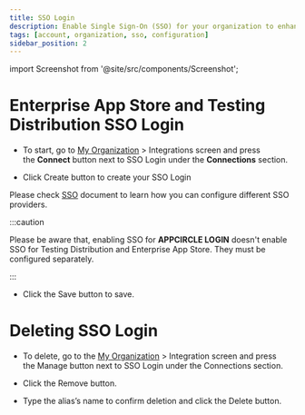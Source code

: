```yaml
---
title: SSO Login
description: Enable Single Sign-On (SSO) for your organization to enhance user security and streamline login processes.
tags: [account, organization, sso, configuration]
sidebar_position: 2
---
```


import Screenshot from '@site/src/components/Screenshot';

# Enterprise App Store and Testing Distribution SSO Login

- To start, go to [My Organization](/account/my-organization) > Integrations screen and press the **Connect** button next to SSO Login under the **Connections** section.

<Screenshot url='https://cdn.appcircle.io/docs/assets/sso-login1.png' />

- Click Create button to create your SSO Login

<Screenshot url='https://cdn.appcircle.io/docs/assets/sso-login2.png' />

Please check [SSO](/account/my-organization/integrations/authentications/sso-providers-configuration/single-sign-on) document to learn how you can configure different SSO providers.

<Screenshot url='https://cdn.appcircle.io/docs/assets/sso-login3.png' />

:::caution

Please be aware that, enabling SSO for **APPCIRCLE LOGIN** doesn't enable SSO for Testing Distribution and Enterprise App Store. They must be configured separately.

:::

- Click the Save button to save.

<Screenshot url='https://cdn.appcircle.io/docs/assets/sso-login4.png' />

# Deleting SSO Login

- To delete, go to the [My Organization](/account/my-organization) > Integration screen and press the Manage button next to SSO Login under the Connections section.

<Screenshot url='https://cdn.appcircle.io/docs/assets/sso-login5.png' />

- Click the Remove button.

<Screenshot url='https://cdn.appcircle.io/docs/assets/sso-login6.png' />

- Type the alias’s name to confirm deletion and click the Delete button.

<Screenshot url='https://cdn.appcircle.io/docs/assets/sso-login7.png' />
